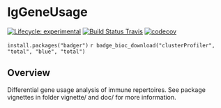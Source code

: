 
# IgGeneUsage

[![Lifecycle: experimental](https://img.shields.io/badge/lifecycle-experimental-orange.svg)](https://www.tidyverse.org/lifecycle/#experimental)
[![Build Status Travis](https://travis-ci.org/snaketron/IgGeneUsage.svg?branch=master)](https://travis-ci.org/snaketron/IgGeneUsage)
[![codecov](https://codecov.io/github/snaketron/IgGeneUsage.svg?branch=master)](https://codecov.io/github/snaketron/IgGeneUsage)

`install.packages("badger")`
`r badge_bioc_download("clusterProfiler", "total", "blue", "total")`

## Overview
Differential gene usage analysis of immune repertoires. See package vignettes in folder vignette/ and doc/ for more information. 
